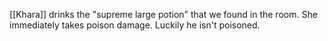 [[Khara]] drinks the "supreme large potion" that we found in the room. She immediately takes poison damage. Luckily he isn't poisoned.